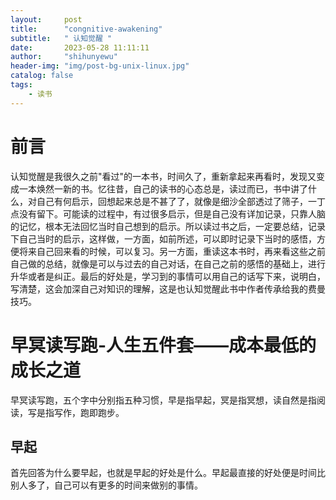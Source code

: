 ```yaml
---
layout:     post
title:      "congnitive-awakening"
subtitle:   " 认知觉醒 "
date:       2023-05-28 11:11:11
author:     "shihunyewu"
header-img: "img/post-bg-unix-linux.jpg"
catalog: false
tags:
    - 读书
---
```

# 前言
认知觉醒是我很久之前"看过"的一本书，时间久了，重新拿起来再看时，发现又变成一本焕然一新的书。忆往昔，自己的读书的心态总是，读过而已，书中讲了什么，对自己有何启示，回想起来总是不甚了了，就像是细沙全部透过了筛子，一丁点没有留下。可能读的过程中，有过很多启示，但是自己没有详加记录，只靠人脑的记忆，根本无法回忆当时自己想到的启示。所以读过书之后，一定要总结，记录下自己当时的启示，这样做，一方面，如前所述，可以即时记录下当时的感悟，方便将来自己回来看的时候，可以复习。另一方面，重读这本书时，再来看这些之前自己做的总结，就像是可以与过去的自己对话，在自己之前的感悟的基础上，进行升华或者是纠正。最后的好处是，学习到的事情可以用自己的话写下来，说明白，写清楚，这会加深自己对知识的理解，这是也认知觉醒此书中作者传承给我的费曼技巧。

# 早冥读写跑-人生五件套——成本最低的成长之道
早冥读写跑，五个字中分别指五种习惯，早是指早起，冥是指冥想，读自然是指阅读，写是指写作，跑即跑步。

## 早起
首先回答为什么要早起，也就是早起的好处是什么。早起最直接的好处便是时间比别人多了，自己可以有更多的时间来做别的事情。

